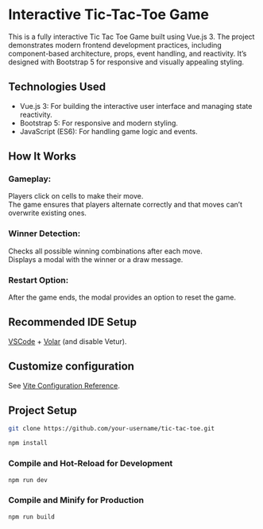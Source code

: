 # Interactive Tic-Tac-Toe Game 

This is a fully interactive Tic Tac Toe Game built using Vue.js 3. The project demonstrates modern frontend development practices, including component-based architecture, props, event handling, and reactivity. It’s designed with Bootstrap 5 for responsive and visually appealing styling.    

## Technologies Used   
 
- Vue.js 3: For building the interactive user interface and managing state reactivity.   
- Bootstrap 5: For responsive and modern styling.   
- JavaScript (ES6): For handling game logic and events.   

## How It Works  
  
### Gameplay:   
Players click on cells to make their move.   
The game ensures that players alternate correctly and that moves can’t overwrite existing ones.   

### Winner Detection:    
Checks all possible winning combinations after each move.       
Displays a modal with the winner or a draw message.    

### Restart Option:    
After the game ends, the modal provides an option to reset the game.   

## Recommended IDE Setup

[VSCode](https://code.visualstudio.com/) + [Volar](https://marketplace.visualstudio.com/items?itemName=Vue.volar) (and disable Vetur).

## Customize configuration

See [Vite Configuration Reference](https://vite.dev/config/).

## Project Setup

```sh
git clone https://github.com/your-username/tic-tac-toe.git
```

```sh
npm install
```

### Compile and Hot-Reload for Development

```sh
npm run dev
```

### Compile and Minify for Production

```sh
npm run build
```
